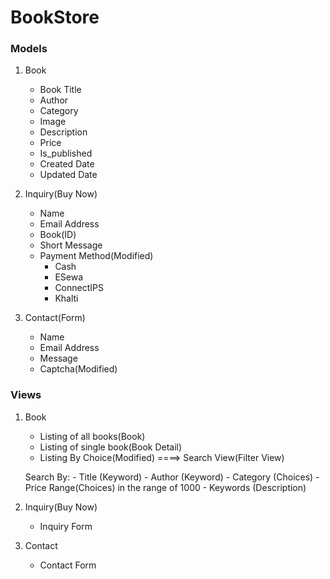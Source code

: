 # BookStore #
### Models ###
1. Book
	- Book Title
	- Author
	- Category
	- Image
	- Description
	- Price
	- Is_published
	- Created Date
	- Updated Date

2. Inquiry(Buy Now)
	- Name
	- Email Address
	- Book(ID)
	- Short Message
	- Payment Method(Modified)
		- Cash
		- ESewa
		- ConnectIPS
		- Khalti
	
3. Contact(Form)
	- Name
	- Email Address
	- Message
	- Captcha(Modified)
	
### Views ###
1. Book
	- Listing of all books(Book)
	- Listing of single book(Book Detail)
	- Listing By Choice(Modified) ====> Search View(Filter View)
	
	Search By:
		- Title (Keyword)
		- Author (Keyword)
		- Category (Choices)
		- Price Range(Choices) in the range of 1000
		- Keywords (Description)

2. Inquiry(Buy Now)
	- Inquiry Form

3. Contact
	- Contact Form

